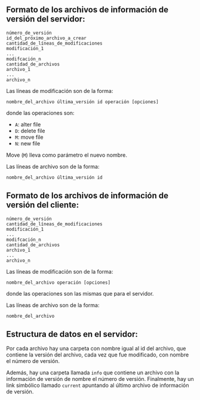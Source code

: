 Formato de los archivos de información de versión del servidor:
---------------------------------------------------------------

```
número_de_versión
id_del_próximo_archivo_a_crear
cantidad_de_líneas_de_modificaciones
modificación_1
...
modifcación_n
cantidad_de_archivos
archivo_1
...
archivo_n
```

Las líneas de modificación son de la forma:

```
nombre_del_archivo última_versión id operación [opciones]
```

donde las operaciones son:
* `A`: alter file
* `D`: delete file
* `M`: move file
* `N`: new file

Move (`M`) lleva como parámetro el nuevo nombre.

Las líneas de archivo son de la forma:

```
nombre_del_archivo última_versión id
```


Formato de los archivos de información de versión del cliente:
--------------------------------------------------------------

```
número_de_versión
cantidad_de_líneas_de_modificaciones
modificación_1
...
modifcación_n
cantidad_de_archivos
archivo_1
...
archivo_n
```

Las líneas de modificación son de la forma:

```
nombre_del_archivo operación [opciones]
```

donde las operaciones son las mismas que para el servidor.

Las líneas de archivo son de la forma:

```
nombre_del_archivo
```


Estructura de datos en el servidor:
-----------------------------------

Por cada archivo hay una carpeta con nombre igual al id del archivo, que contiene la versión del archivo, cada vez que fue modificado, con nombre el número de versión.

Además, hay una carpeta llamada `info` que contiene un archivo con la información de versión de nombre el número de versión. Finalmente, hay un link simbólico llamado `current` apuntando al último archivo de información de versión.

